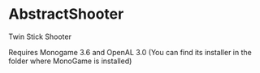 # AbstractShooter
Twin Stick Shooter

Requires Monogame 3.6 and OpenAL 3.0 (You can find its installer in the folder where MonoGame is installed)
